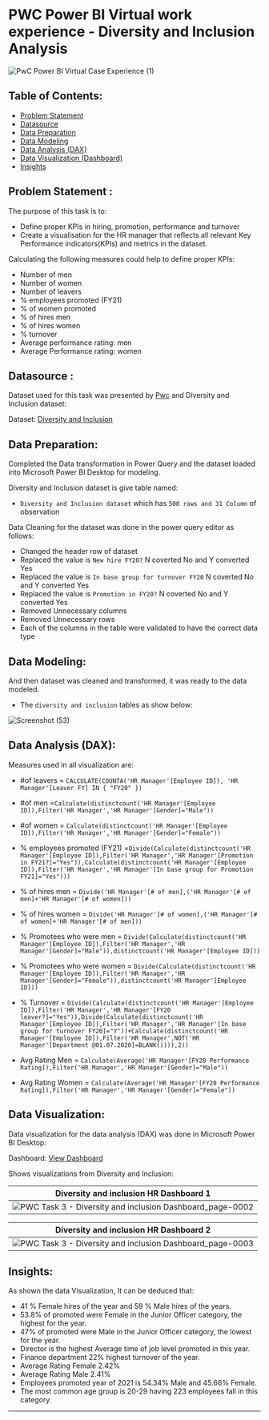# PWC Power BI Virtual work experience - Diversity and Inclusion Analysis
![PwC Power BI Virtual Case Experience (1)](https://user-images.githubusercontent.com/118357991/229363730-638a282b-7348-4b3d-a0ff-3f8c0c9e3b9e.png)

## Table of Contents:

- [Problem Statement](https://github.com/yogeshkasar778/PWC_task3-Diversity_and_Inclusion_dashboard/edit/main/README.md#problem-statement-)
- [Datasource](https://github.com/yogeshkasar778/PWC_task3-Diversity_and_Inclusion_dashboard/edit/main/README.md#datasource-)
- [Data Preparation](https://github.com/yogeshkasar778/PWC_task3-Diversity_and_Inclusion_dashboard/edit/main/README.md#data-preparation)
- [Data Modeling](https://github.com/yogeshkasar778/PWC_task3-Diversity_and_Inclusion_dashboard/edit/main/README.md#data-modeling)
- [Data Analysis (DAX)](https://github.com/yogeshkasar778/PWC_task3-Diversity_and_Inclusion_dashboard/edit/main/README.md#data-analysis-dax)
- [Data Visualization (Dashboard)](https://github.com/yogeshkasar778/PWC_task3-Diversity_and_Inclusion_dashboard/edit/main/README.md#data-visualization)
- [Insights](https://github.com/yogeshkasar778/PWC_task3-Diversity_and_Inclusion_dashboard/edit/main/README.md#insights)

## Problem Statement :

The purpose of this task is to:

- Define proper KPIs in hiring, promotion, performance and turnover
- Create a visualisation for the HR manager that reflects all relevant Key Performance indicators(KPIs) and metrics in the dataset.

Calculating the following measures could help to define proper KPIs:

- Number of men
- Number of women
- Number of leavers
- % employees promoted (FY21)
- % of women promoted
- % of hires men
- % of hires women
- % turnover 
- Average performance rating: men
- Average Performance rating: women

## Datasource :

Dataset used for this task was presented by [Pwc](https://www.pwc.ch/en/careers-with-pwc/students/virtual-case-experience.html) and Diversity and Inclusion dataset:

Dataset: [Diversity and Inclusion](https://github.com/yogeshkasar778/PWC_task3-Diversity_and_Inclusion_dashboard/blob/main/03%20Diversity-Inclusion-Dataset.xlsx)

## Data Preparation:

Completed the Data transformation in Power Query and the dataset loaded into Microsoft Power BI Desktop for modeling.

Diversity and Inclusion dataset is give table named:

- `Diversity and Inclusion dataset` which has `500 rows and 31 Column` of observation

Data Cleaning for the dataset was done in the power query editor as follows:
- Changed the header row of dataset
- Replaced  the value is `New hire FY20?` N coverted No and Y converted Yes
- Replaced  the value is `In base group for turnover FY20` N coverted No and Y converted Yes
- Replaced  the value is `Promotion in FY20?` N coverted No and Y converted Yes
- Removed Unnecessary columns 
- Removed Unnecessary rows
- Each of the columns in the table were validated to have the correct data type

## Data Modeling:
And then dataset was cleaned and transformed, it was ready to the data modeled.

- The `diversity and inclusion` tables as show below:

![Screenshot (53)](https://user-images.githubusercontent.com/118357991/229366105-ee670e8e-2c01-4370-b28d-3a74d5033a00.png)

## Data Analysis (DAX):

Measures used in  all visualization are:

- #of leavers = `CALCULATE(COUNTA('HR Manager'[Employee ID]), 'HR Manager'[Leaver FY] IN { "FY20" })`

- #of men =`Calculate(distinctcount('HR Manager'[Employee ID]),Filter('HR Manager','HR Manager'[Gender]="Male"))`

- #of women = `Calculate(distinctcount('HR Manager'[Employee ID]),Filter('HR Manager','HR Manager'[Gender]="Female"))`

- % employees promoted (FY21) =`Divide(Calculate(distinctcount('HR Manager'[Employee ID]),Filter('HR Manager','HR Manager'[Promotion in FY21?]="Yes")),Calculate(distinctcount('HR Manager'[Employee ID]),Filter('HR Manager','HR Manager'[In base group for Promotion FY21]="Yes")))`

- % of hires men = `Divide('HR Manager'[# of men],('HR Manager'[# of men]+'HR Manager'[# of women]))`

- % of hires women = `Divide('HR Manager'[# of women],('HR Manager'[# of women]+'HR Manager'[# of men]))`

- % Promotees who were men = `Divide(Calculate(distinctcount('HR Manager'[Employee ID]),Filter('HR Manager','HR Manager'[Gender]="Male")),distinctcount('HR Manager'[Employee ID]))`

- % Promotees who were women = `Divide(Calculate(distinctcount('HR Manager'[Employee ID]),Filter('HR Manager','HR Manager'[Gender]="Female")),distinctcount('HR Manager'[Employee ID]))`

- % Turnover = `Divide(Calculate(distinctcount('HR Manager'[Employee ID]),Filter('HR Manager','HR Manager'[FY20 leaver?]="Yes")),Divide(Calculate(distinctcount('HR Manager'[Employee ID]),Filter('HR Manager','HR Manager'[In base group for turnover FY20]="Y"))+Calculate(distinctcount('HR Manager'[Employee ID]),Filter('HR Manager',NOT('HR Manager'[Department @01.07.2020]=BLANK()))),2))`

- Avg Rating Men = `Calculate(Average('HR Manager'[FY20 Performance Rating]),Filter('HR Manager','HR Manager'[Gender]="Male"))`

- Avg Rating Women = `Calculate(Average('HR Manager'[FY20 Performance Rating]),Filter('HR Manager','HR Manager'[Gender]="Female"))`

## Data Visualization:

Data visualization for the data analysis (DAX) was done in Microsoft Power BI Desktop:

Dashboard: [View Dashboard](https://www.novypro.com/project/yogeshkasar97-2)

Shows visualizations from Diversity and Inclusion:

| Diversity and inclusion HR Dashboard 1 |
| ----------- |
|![PWC Task 3 - Diversity and inclusion Dashboard_page-0002](https://user-images.githubusercontent.com/118357991/229836248-ed282004-53c1-4a9c-b73d-63cee21f982f.jpg)|

| Diversity and inclusion HR Dashboard 2 |
| ----------- |
| ![PWC Task 3 - Diversity and inclusion Dashboard_page-0003](https://user-images.githubusercontent.com/118357991/229836856-5831ce14-9c2b-4570-a901-496f14744a5c.jpg)|

## Insights:

As shown the data Visualization, It can be deduced that:

- 41 % Female hires of the year and 59 % Male hires of the years.
- 53.8% of promoted were Female in the Junior Officer category, the highest for the year.
- 47% of promoted were Male in the Junior Officer category, the lowest for the year.
- Director is the highest Average time of job level promoted in this year.
- Finance department 22% highest turnover of the year.
- Average Rating Female 2.42%
- Average Rating Male 2.41%
- Employees promoted year of 2021 is  54.34% Male and 45.66% Female.
- The most common age group is 20-29 having 223 employees fall in this category.

---
